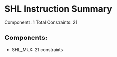 # SHL Instruction Summary

Components: 1
Total Constraints: 21

## Components:
- SHL_MUX: 21 constraints
